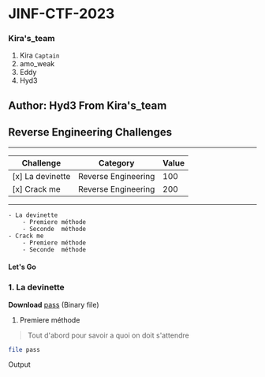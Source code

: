 # JINF-CTF-2023

### Kira's_team
1. Kira `Captain`
2. amo_weak
3. Eddy
4. Hyd3

## Author: Hyd3 From Kira's_team

## Reverse Engineering Challenges
________________________________________________________
|Challenge		|Category	    	|Value  |
| ---------------------	|  ------------------	| ----- |
|[x] La devinette       | Reverse Engineering	|  100  |
|[x] Crack me		| Reverse Engineering	|  200  |
---------------------------------------------------------

	- La devinette
		- Premiere méthode
		- Seconde  méthode
	- Crack me
		- Premiere méthode
		- Seconde  méthode
		
#### Let's Go

### 1. La devinette

**Download** [pass](../Files/pass "pass") (Binary file)

1. Premiere méthode

>Tout d'abord pour savoir a quoi on doit s'attendre

```bash
file pass
```

Output













































































